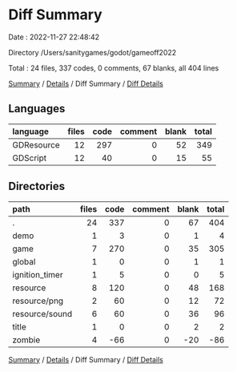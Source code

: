 # Diff Summary

Date : 2022-11-27 22:48:42

Directory /Users/sanitygames/godot/gameoff2022

Total : 24 files,  337 codes, 0 comments, 67 blanks, all 404 lines

[Summary](results.md) / [Details](details.md) / Diff Summary / [Diff Details](diff-details.md)

## Languages
| language | files | code | comment | blank | total |
| :--- | ---: | ---: | ---: | ---: | ---: |
| GDResource | 12 | 297 | 0 | 52 | 349 |
| GDScript | 12 | 40 | 0 | 15 | 55 |

## Directories
| path | files | code | comment | blank | total |
| :--- | ---: | ---: | ---: | ---: | ---: |
| . | 24 | 337 | 0 | 67 | 404 |
| demo | 1 | 3 | 0 | 1 | 4 |
| game | 7 | 270 | 0 | 35 | 305 |
| global | 1 | 0 | 0 | 1 | 1 |
| ignition_timer | 1 | 5 | 0 | 0 | 5 |
| resource | 8 | 120 | 0 | 48 | 168 |
| resource/png | 2 | 60 | 0 | 12 | 72 |
| resource/sound | 6 | 60 | 0 | 36 | 96 |
| title | 1 | 0 | 0 | 2 | 2 |
| zombie | 4 | -66 | 0 | -20 | -86 |

[Summary](results.md) / [Details](details.md) / Diff Summary / [Diff Details](diff-details.md)